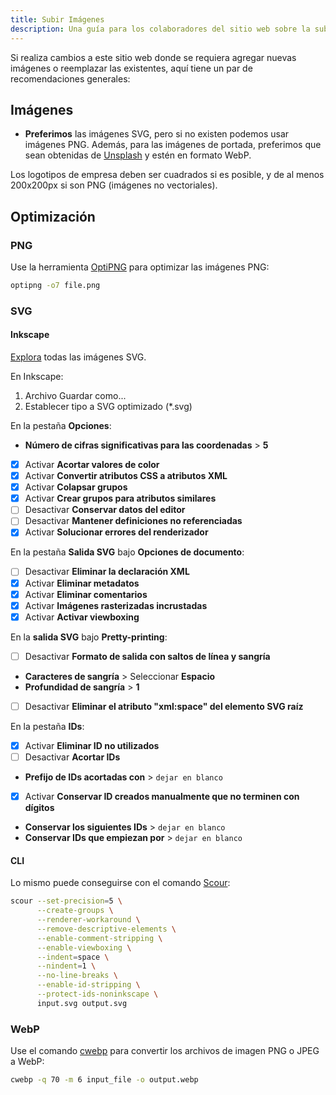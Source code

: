 ```yaml
---
title: Subir Imágenes
description: Una guía para los colaboradores del sitio web sobre la subida de imágenes en el formato y ubicación adecuados.
---
```


Si realiza cambios a este sitio web donde se requiera agregar nuevas imágenes o reemplazar las existentes, aquí tiene un par de recomendaciones generales:

## Imágenes

- **Preferimos** las imágenes SVG, pero si no existen podemos usar imágenes PNG. Además, para las imágenes de portada, preferimos que sean obtenidas de [Unsplash](https://unsplash.com) y estén en formato WebP.

Los logotipos de empresa deben ser cuadrados si es posible, y de al menos 200x200px si son PNG (imágenes no vectoriales).

## Optimización

### PNG

Use la herramienta [OptiPNG](https://sourceforge.net/projects/optipng) para optimizar las imágenes PNG:

```bash
optipng -o7 file.png
```

### SVG

#### Inkscape

[Explora](https://github.com/scour-project/scour) todas las imágenes SVG.

En Inkscape:

1. Archivo Guardar como...
2. Establecer tipo a SVG optimizado (*.svg)

En la pestaña **Opciones**:

- **Número de cifras significativas para las coordenadas** > **5**
- [x] Activar **Acortar valores de color**
- [x] Activar **Convertir atributos CSS a atributos XML**
- [x] Activar **Colapsar grupos**
- [x] Activar **Crear grupos para atributos similares**
- [ ] Desactivar **Conservar datos del editor**
- [ ] Desactivar **Mantener definiciones no referenciadas**
- [x] Activar **Solucionar errores del renderizador**

En la pestaña **Salida SVG** bajo **Opciones de documento**:

- [ ] Desactivar **Eliminar la declaración XML**
- [x] Activar **Eliminar metadatos**
- [x] Activar **Eliminar comentarios**
- [x] Activar **Imágenes rasterizadas incrustadas**
- [x] Activar **Activar viewboxing**

En la **salida SVG** bajo **Pretty-printing**:

- [ ] Desactivar **Formato de salida con saltos de línea y sangría**
- **Caracteres de sangría** > Seleccionar **Espacio**
- **Profundidad de sangría** > **1**
- [ ] Desactivar **Eliminar el atributo "xml:space" del elemento SVG raíz**

En la pestaña **IDs**:

- [x] Activar **Eliminar ID no utilizados**
- [ ] Desactivar **Acortar IDs**
- **Prefijo de IDs acortadas con** > `dejar en blanco`
- [x] Activar **Conservar ID creados manualmente que no terminen con dígitos**
- **Conservar los siguientes IDs** > `dejar en blanco`
- **Conservar IDs que empiezan por** > `dejar en blanco`

#### CLI

Lo mismo puede conseguirse con el comando [Scour](https://github.com/scour-project/scour):

```bash
scour --set-precision=5 \
      --create-groups \
      --renderer-workaround \
      --remove-descriptive-elements \
      --enable-comment-stripping \
      --enable-viewboxing \
      --indent=space \
      --nindent=1 \
      --no-line-breaks \
      --enable-id-stripping \
      --protect-ids-noninkscape \
      input.svg output.svg
```

### WebP

Use el comando [cwebp](https://developers.google.com/speed/webp/docs/using) para convertir los archivos de imagen PNG o JPEG a WebP:

```bash
cwebp -q 70 -m 6 input_file -o output.webp
```
